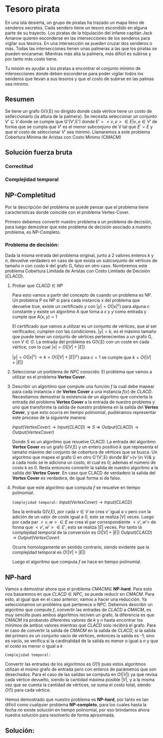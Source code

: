# Tesoro pirata
En una isla desierta, un grupo de piratas ha trazado un mapa lleno de senderos secretos. Cada sendero tiene un tesoro escondido en alguna parte de su trayecto. Los piratas de la tripulación del infame capitán Jack Amarow quieren esconderse en las intersecciones de los senderos para vigilar sus tesoros. En una intersección se pueden cruzar dos senderos o más. Todas las intersecciones tienen unas palmeras a las que los piratas se pueden encaramar. Mientras más alta la palmera, más difícil es subirse y por tanto más costo tiene.

Tu misión es ayudar a los piratas a encontrar el conjunto mínimo de intersecciones donde deben esconderse para poder vigilar todos los senderos que llevan a sus tesoros y que el costo de subirse en las palmas sea mínimo.


## Resumen

Se tiene un grafo G(V,E) no dirigido donde cada vértice tiene un costo de selleccionarlo (la altura de la palmera).
Se necesita seleccionar un conjunto $V' \subseteq V$ donde se cumple que G'(V',E') donde $E'={<v,e> \in E | v,e \in V'}$ de forma que se cumpla que $V'$ es el menor subconjuno de V tal que $E' = E$ y que el costo de seleccionar $V'$ sea mínimo. Llamaremos a este problema Cobertura Mínima de Aristas con Costo Mínimo (CMACM)


## Solución fuerza bruta
### Correctitud
### Complejidad temporal

## NP-Completitud

Por la descripción del problema se puede pensar que el problema tiene características donde coincide con el problema Vertex-Cover.

Primero debemos convertir nuestro problema a un problema de decisión, para luego demostrar que este problema de decisión asociado a nuestro problema, es NP-Completo.

### Problema de decisión:
Dada la misma entrada del problema original, junto a 2 valores enteros $k$ y $n$, devuelve verdadero en caso de que exista un subconjunto de vértices de tamaño $n$ con costo $k$ del grafo G, falso en otro caso. Nombremos este problema Cobertura Limitada de Aristas con Costo Limitado de Decisión ($CLACD$).
    
1. Probar que $CLACD \in NP$

    Para esto vamos a partir del concepto de cuando un problema es NP. Un problema P es NP si para cada instancia x del problema que devuelve true, existe un certificado $y$ con $|y|=O(|x|^c)$ para alguna $c$ constante y existe un algoritmo A que toma a $x$ y $y$ como entrada y cumple que $A(x,y) = 1$


    El certificado que vamos a utilizar es un conjunto de vértices, que al ser verificados, cumplen con las condiciones. $|y|=k$, es el máximo tamaño que puede tener un conjunto de vértices pertenecientes a un grafo G, con $V \in G$. La entrada del problema es G(V,E) con un coste en cada vértice, con lo cual $|x| = O(|V|+|E|)$

    $|y|=O(|x|^c) \rightarrow k = O((|V|+|E|)^c)$ para $c=1$ se cumple que $k=O(|V|+|E|)$


2. Seleccionar un porblema de $NPC$ conocido:
    El problema que vamos a utilizar es el problema **Vertex Cover**.

3. Describir un algortimo que compute una función $f$ la cual debe mapear para cada instancia $x$ de **Vertex Cover** a una instancia $f(x)$ de $CLACD$.
    Necesitamos demostrar la existencia de un algoritmo que convierta la entrada del problema **Vertex Cover** a la entrada de nuestro problema y uno que transforme la salida de nuestro problema en la salida del **Vertex Cover**, y que esto ocurra en tiempo polinomial, pudiéramos representar este proceso de la siguiente manera:

    $Input(Vertex Cover) \rightarrow Input(CLACD) \Longrightarrow S \Longrightarrow Output(CLACD) \rightarrow Output(Vertex Cover)$

    Donde S es un algoritmo que resuelve CLACD. La entrada del algoritmo **Vertex Cover** es un grafo G(V,E) y un entero positivo $k$ que representa el tamaño máximo del conjunto de cobertura de vértices que se busca. Un algoritmo que mapee el grafo G en otro G'(V',E) donde &V'={v \in V}& y a cada nodo se le adiciona un costo, el cual es 0; además el número de costo $k$ es 0. Resta entonces convertir la salida de nuestro algoritmo a la salida del **Vertex Cover**. En caso que CLACD de verdadero la salida del **Vertex Cover** es verdadera, de igual forma si da falso.

4. Probar que este algoritmo que computa $f$ se resuelve en tiempo polinomial.

    `Complejidad temporal:`
    *$Input(Vertex Cover) \rightarrow Input(CLACD)$*
    
    Sea la entrada G(V,E), por cada $v \in V$ se crea v' igual a v pero con la adición de un valor de coste igual a 0, esto se realiza $|V|$ veces. Luego por cada par $<v,w> \in E$ se crea el par correspondiente $<v',w'>$ de forma que $<v',w'> \in E'$, esto se realiza $|E|$ veces. Por tanto la complejidad temporal de la conversión es $O(|V|+|E|)$
    $Output(CLACD) \rightarrow Output(Vertex Cover)$

    Ocurre homologamente en sentido contrario, siendo evidente que la complejidad temporal es $O(|V|+|E|)$

    Luego el algoritmo que computa $f$ se hace en tiempo polinomial.


## NP-hard

Vamos a demostrar ahora que el problema $CMACM \in$ **NP-hard**. Para esto nos basaremos en que $CLACD \in NPC$, se puede reducir en $CMACM$. Para esto, al igual que en el caso anterior, vamos a hacer una reducción. Ya seleccionamos un problema que pertenece a $NPC$. Debemos describir un algoritmo que compute $f$, convertir las entradas de $CLACD$ a $CMACM$, es muy sencillo pues ambos algoritmos reciven un grafo, la diferencia es que $CMACM$ irá probando diferentes valores de $k$ y $n$ hasta encontrar los mínimos de ambos valores mientras que $CLACD$ solo recibirá el grafo. Para el caso de convertir la salida de $CMACM$ en la salida de $CLACD$, si la salida del primero es un conjunto vacío de vértices, entonces la salida es -1; sino es vacío, se verifica si la cardinalidad de la salida es menor o igual a $n$ y que el costo es menor o igual a $k$

`Complejidad temporal:`

Convertir las entradas de los algoritmos es $O(1)$ pues estos algoritmos utilizan el mismo grafo de entrada pero con enteros de parámetros que son desechados. Para el caso de las salidas se computa en $O(|V|)$ ya que revisa cada vértice devuelto, siendo la cantidad máxima posible $|V|$, y a la misma vez que se cuenta la cantidad de vértices, se suma el costo total, siendo $O(1)$ para cada vértice.

Hemos demostrado que nuestro problema es **NP-hard**, por tanto es tan difícil como cualquier problema **NP-completo**, para los cuales hasta la fecha no existe solución en tiempo polinomial, por eso brindamos ahora nuestra solución para resolverlo de forma aproximada.

## Solución: